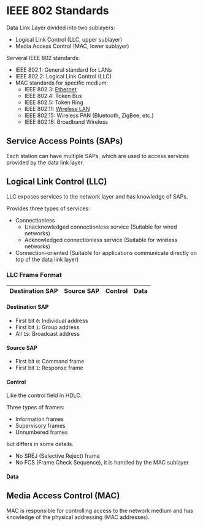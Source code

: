 # IEEE 802 Standards

Data Link Layer divided into two sublayers:

- Logical Link Control (LLC, upper sublayer)
- Media Access Control (MAC, lower sublayer)

Serveral IEEE 802 standards:

- IEEE 802.1: General standard for LANs
- IEEE 802.2: Logical Link Control (LLC)
- MAC standards for specific medium:
  - IEEE 802.3: [Ethernet](./Ethernet)
  - IEEE 802.4: Token Bus
  - IEEE 802.5: Token Ring
  - IEEE 802.11: [Wireless LAN](./WLAN)
  - IEEE 802.15: Wireless PAN (Bluetooth, ZigBee, etc.)
  - IEEE 802.16: Broadband Wireless

## Service Access Points (SAPs)

Each station can have multiple SAPs, which are used to access services provided by the data link layer.

## Logical Link Control (LLC)

LLC exposes services to the network layer and has knowledge of SAPs.

Provides three types of services:
- Connectionless
  - Unacknowledged connectionless service (Suitable for wired networks)
  - Acknowledged connectionless service (Suitable for wireless networks)
- Connection-oriented (Suitable for applications communicate directly on top of the data link layer)

### LLC Frame Format

| Destination SAP | Source SAP | Control | Data |
| --------------- | ---------- | ------- | ---- |

#### Destination SAP

- First bit `0`: Individual address
- First bit `1`: Group address
- All `1`s: Broadcast address

#### Source SAP

- First bit `0`: Command frame
- First bit `1`: Response frame

#### Control

Like the control field in HDLC.

Three types of frames:
- Information frames
- Supervisory frames
- Unnumbered frames

but differs in some details.

- No SREJ (Selective Reject) frame
- No FCS (Frame Check Sequence), it is handled by the MAC sublayer

#### Data

## Media Access Control (MAC)

MAC is responsible for controlling access to the network medium and has knowledge of the physical addressing (MAC addresses).
